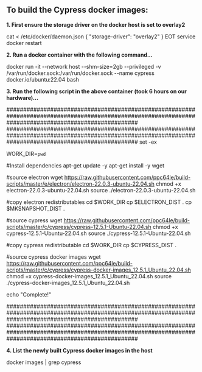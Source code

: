 To build the Cypress docker images:
--------------------------------------

**1. First ensure the storage driver on the docker host is set to overlay2**

cat <<EOT > /etc/docker/daemon.json
{
"storage-driver": "overlay2"
}
EOT
service docker restart

**2. Run a docker container with the following command...**

docker run -it --network host --shm-size=2gb --privileged  -v /var/run/docker.sock:/var/run/docker.sock --name cypress docker.io/ubuntu:22.04 bash

**3. Run the following script in the above container (took 6 hours on our hardware)...**

#######################################################################################################################################################
#######################################################################################################################################################
set -ex

WORK_DIR=`pwd`

#Install dependencies
apt-get update -y
apt-get install -y wget

#source electron
wget https://raw.githubusercontent.com/ppc64le/build-scripts/master/e/electron/electron-22.0.3-ubuntu-22.04.sh
chmod +x electron-22.0.3-ubuntu-22.04.sh
source ./electron-22.0.3-ubuntu-22.04.sh

#copy electron redistributables
cd $WORK_DIR
cp $ELECTRON_DIST .
cp $MKSNAPSHOT_DIST .

#source cypress
wget https://raw.githubusercontent.com/ppc64le/build-scripts/master/c/cypress/cypress-12.5.1-Ubuntu-22.04.sh
chmod +x cypress-12.5.1-Ubuntu-22.04.sh
source ./cypress-12.5.1-Ubuntu-22.04.sh

#copy cypress redistributable
cd $WORK_DIR
cp $CYPRESS_DIST .

#source cypress docker images
wget https://raw.githubusercontent.com/ppc64le/build-scripts/master/c/cypress/cypress-docker-images_12.5.1_Ubuntu_22.04.sh
chmod +x cypress-docker-images_12.5.1_Ubuntu_22.04.sh
source ./cypress-docker-images_12.5.1_Ubuntu_22.04.sh

echo "Complete!"

#######################################################################################################################################################
#######################################################################################################################################################

**4. List the newly built Cypress docker images in the host**

docker images | grep cypress
